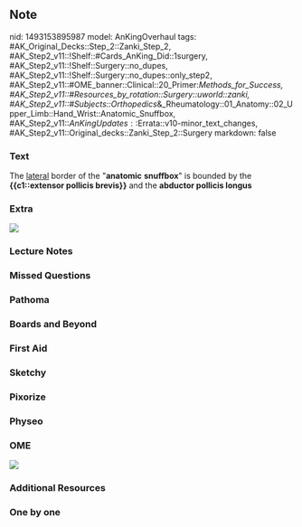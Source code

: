 ## Note
nid: 1493153895987
model: AnKingOverhaul
tags: #AK_Original_Decks::Step_2::Zanki_Step_2, #AK_Step2_v11::!Shelf::#Cards_AnKing_Did::1surgery, #AK_Step2_v11::!Shelf::Surgery::no_dupes, #AK_Step2_v11::!Shelf::Surgery::no_dupes::only_step2, #AK_Step2_v11::#OME_banner::Clinical::20_Primer:_Methods_for_Success, #AK_Step2_v11::#Resources_by_rotation::Surgery::uworld::zanki, #AK_Step2_v11::#Subjects::Orthopedics_&_Rheumatology::01_Anatomy::02_Upper_Limb::Hand_Wrist::Anatomic_Snuffbox, #AK_Step2_v11::$AnKingUpdates::$Errata::v10-minor_text_changes, #AK_Step2_v11::Original_decks::Zanki_Step_2::Surgery
markdown: false

### Text
The <u>lateral</u> border of the "<b>anatomic</b> <b>snuffbox</b>"
is bounded by the <b>{{c1::extensor pollicis brevis}}</b> and the
<b>abductor pollicis longus</b>

### Extra
<div><img src="snuff_1606536512074.png"></div>

### Lecture Notes


### Missed Questions


### Pathoma


### Boards and Beyond


### First Aid


### Sketchy


### Pixorize


### Physeo


### OME
<div class="ome-widget">
  <a href="https://onlinemeded.org/spa/surgery?ref=anki"><img src=
  "_OME_AnkiFlashcards_Topic_6.png"></a>
</div>

### Additional Resources


### One by one

